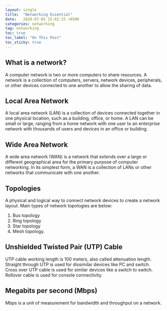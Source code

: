 ```yaml
---
layout: single
title:  "Networking Essential"
date:   2020-07-05 15:02:15 +0500
categories: networking
tag: networking
toc: true
toc_label: "On This Post"
toc_sticky: true
---
```


## What is a network?
A computer network is two or more computers to share resources. A network is a collection of computers, servers, network devices, peripherals, or other devices connected to one another to allow the sharing of data.

## Local Area Network

A local area network (LAN) is a collection of devices connected together in one physical location, such as a building, office, or home. A LAN can be small or large, ranging from a home network with one user to an enterprise network with thousands of users and devices in an office or building.

## Wide Area Network

A wide area network (WAN) is a network that extends over a large or different geographical area for the primary purpose of computer networking. In its simplest form, a WAN is a collection of LANs or other networks that communicate with one another.

## Topologies

A physical and logical way to connect network devices to create a network layout. Main types of network topologies are below:

  1. Bus topology
  2. Ring topology
  3. Star topology
  4. Mesh topology.

## Unshielded Twisted Pair (UTP) Cable

UTP cable working length is 100 meters, also called attenuation length. Straight through UTP is used for dissimilar devices like PC and switch. Cross over UTP cable is used for similar devices like a switch to switch. Rollover cable is used for console connectivity.

## Megabits per second (Mbps)

Mbps is a unit of measurement for bandwidth and throughput on a network.
